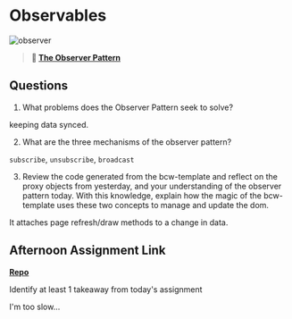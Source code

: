 # Observables

![observer](https://bcw.blob.core.windows.net/public/img/journals/8014045611652045)

> **📖 [The Observer Pattern](https://codeworksacademy.com/fs-student-guide/resources/wk3/04-Observer-Pattern)**

## Questions

1. What problems does the Observer Pattern seek to solve?

keeping data synced.

2. What are the three mechanisms of the observer pattern?

`subscribe`, `unsubscribe`, `broadcast`

3. Review the code generated from the bcw-template and reflect on the proxy objects from yesterday, and your understanding of the observer pattern today. With this knowledge, explain how the magic of the bcw-template uses these two concepts to manage and update the dom.

It attaches page refresh/draw methods to a change in data.

## Afternoon Assignment Link

**[Repo](https://github.com/DaneBarber/TaskMaster)**

Identify at least 1 takeaway from today's assignment

I'm too slow...